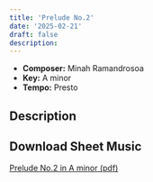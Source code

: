 ```yaml
---
title: 'Prelude No.2'
date: '2025-02-21'
draft: false
description: 
---
```

- **Composer:** Minah Ramandrosoa
- **Key:** A minor
- **Tempo:** Presto

<!--more-->
## Description

 

 ## Download Sheet Music

[Prelude No.2 in A minor (pdf)](/pdfs/Prelude%20No.2%20in%20Aminor.pdf)